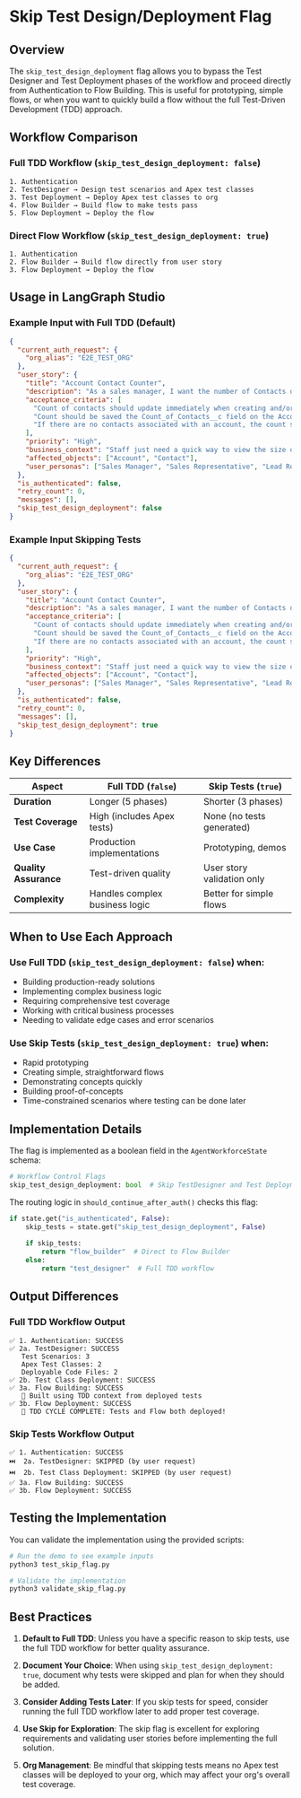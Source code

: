 # Skip Test Design/Deployment Flag

## Overview

The `skip_test_design_deployment` flag allows you to bypass the Test Designer and Test Deployment phases of the workflow and proceed directly from Authentication to Flow Building. This is useful for prototyping, simple flows, or when you want to quickly build a flow without the full Test-Driven Development (TDD) approach.

## Workflow Comparison

### Full TDD Workflow (`skip_test_design_deployment: false`)
```
1. Authentication
2. TestDesigner → Design test scenarios and Apex test classes  
3. Test Deployment → Deploy Apex test classes to org
4. Flow Builder → Build flow to make tests pass
5. Flow Deployment → Deploy the flow
```

### Direct Flow Workflow (`skip_test_design_deployment: true`)
```
1. Authentication
2. Flow Builder → Build flow directly from user story
3. Flow Deployment → Deploy the flow
```

## Usage in LangGraph Studio

### Example Input with Full TDD (Default)
```json
{
  "current_auth_request": {
    "org_alias": "E2E_TEST_ORG"
  },
  "user_story": {
    "title": "Account Contact Counter",
    "description": "As a sales manager, I want the number of Contacts directly associated with an Account to appear on the account record, so I can quickly check the size of the Account",
    "acceptance_criteria": [
      "Count of contacts should update immediately when creating and/or deleting contacts",
      "Count should be saved the Count_of_Contacts__c field on the Account",
      "If there are no contacts associated with an account, the count should be 0"
    ],
    "priority": "High",
    "business_context": "Staff just need a quick way to view the size of their accounts",
    "affected_objects": ["Account", "Contact"],
    "user_personas": ["Sales Manager", "Sales Representative", "Lead Routing Admin"]
  },
  "is_authenticated": false,
  "retry_count": 0,
  "messages": [],
  "skip_test_design_deployment": false
}
```

### Example Input Skipping Tests
```json
{
  "current_auth_request": {
    "org_alias": "E2E_TEST_ORG"
  },
  "user_story": {
    "title": "Account Contact Counter",
    "description": "As a sales manager, I want the number of Contacts directly associated with an Account to appear on the account record, so I can quickly check the size of the Account",
    "acceptance_criteria": [
      "Count of contacts should update immediately when creating and/or deleting contacts",
      "Count should be saved the Count_of_Contacts__c field on the Account",
      "If there are no contacts associated with an account, the count should be 0"
    ],
    "priority": "High",
    "business_context": "Staff just need a quick way to view the size of their accounts",
    "affected_objects": ["Account", "Contact"],
    "user_personas": ["Sales Manager", "Sales Representative", "Lead Routing Admin"]
  },
  "is_authenticated": false,
  "retry_count": 0,
  "messages": [],
  "skip_test_design_deployment": true
}
```

## Key Differences

| Aspect | Full TDD (`false`) | Skip Tests (`true`) |
|--------|-------------------|-------------------|
| **Duration** | Longer (5 phases) | Shorter (3 phases) |
| **Test Coverage** | High (includes Apex tests) | None (no tests generated) |
| **Use Case** | Production implementations | Prototyping, demos |
| **Quality Assurance** | Test-driven quality | User story validation only |
| **Complexity** | Handles complex business logic | Better for simple flows |

## When to Use Each Approach

### Use Full TDD (`skip_test_design_deployment: false`) when:
- Building production-ready solutions
- Implementing complex business logic
- Requiring comprehensive test coverage
- Working with critical business processes
- Needing to validate edge cases and error scenarios

### Use Skip Tests (`skip_test_design_deployment: true`) when:
- Rapid prototyping
- Creating simple, straightforward flows
- Demonstrating concepts quickly
- Building proof-of-concepts
- Time-constrained scenarios where testing can be done later

## Implementation Details

The flag is implemented as a boolean field in the `AgentWorkforceState` schema:

```python
# Workflow Control Flags  
skip_test_design_deployment: bool  # Skip TestDesigner and Test Deployment phases
```

The routing logic in `should_continue_after_auth()` checks this flag:

```python
if state.get("is_authenticated", False):
    skip_tests = state.get("skip_test_design_deployment", False)
    
    if skip_tests:
        return "flow_builder"  # Direct to Flow Builder
    else:
        return "test_designer"  # Full TDD workflow
```

## Output Differences

### Full TDD Workflow Output
```
✅ 1. Authentication: SUCCESS
✅ 2a. TestDesigner: SUCCESS
   Test Scenarios: 3
   Apex Test Classes: 2  
   Deployable Code Files: 2
✅ 2b. Test Class Deployment: SUCCESS
✅ 3a. Flow Building: SUCCESS
   🧪 Built using TDD context from deployed tests
✅ 3b. Flow Deployment: SUCCESS
   🎉 TDD CYCLE COMPLETE: Tests and Flow both deployed!
```

### Skip Tests Workflow Output  
```
✅ 1. Authentication: SUCCESS
⏭️  2a. TestDesigner: SKIPPED (by user request)
⏭️  2b. Test Class Deployment: SKIPPED (by user request)
✅ 3a. Flow Building: SUCCESS  
✅ 3b. Flow Deployment: SUCCESS
```

## Testing the Implementation

You can validate the implementation using the provided scripts:

```bash
# Run the demo to see example inputs
python3 test_skip_flag.py

# Validate the implementation 
python3 validate_skip_flag.py
```

## Best Practices

1. **Default to Full TDD**: Unless you have a specific reason to skip tests, use the full TDD workflow for better quality assurance.

2. **Document Your Choice**: When using `skip_test_design_deployment: true`, document why tests were skipped and plan for when they should be added.

3. **Consider Adding Tests Later**: If you skip tests for speed, consider running the full TDD workflow later to add proper test coverage.

4. **Use Skip for Exploration**: The skip flag is excellent for exploring requirements and validating user stories before implementing the full solution.

5. **Org Management**: Be mindful that skipping tests means no Apex test classes will be deployed to your org, which may affect your org's overall test coverage. 